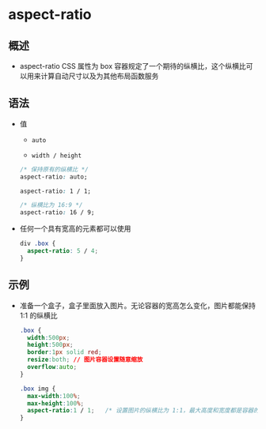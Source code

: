 # aspect-ratio

## 概述

+ aspect-ratio CSS 属性为 box 容器规定了一个期待的纵横比，这个纵横比可以用来计算自动尺寸以及为其他布局函数服务

## 语法

+ 值

  + `auto`

  + `width / height`

  ```css
  /* 保持原有的纵横比 */
  aspect-ratio: auto;

  aspect-ratio: 1 / 1;

  /* 纵横比为 16:9 */
  aspect-ratio: 16 / 9;
  ```

+ 任何一个具有宽高的元素都可以使用

  ```css
  div .box {
    aspect-ratio: 5 / 4;
  }
  ```

## 示例

+ 准备一个盒子，盒子里面放入图片。无论容器的宽高怎么变化，图片都能保持 1:1 的纵横比

  ```css
  .box {
    width:500px;
    height:500px;
    border:1px solid red;
    resize:both; // 图片容器设置随意缩放
    overflow:auto;
  }

  .box img {
    max-width:100%;
    max-height:100%;
    aspect-ratio:1 / 1;   /* 设置图片的纵横比为 1:1，最大高度和宽度都是容器的 100%，图片不会超出容器 */
  }
  ```
